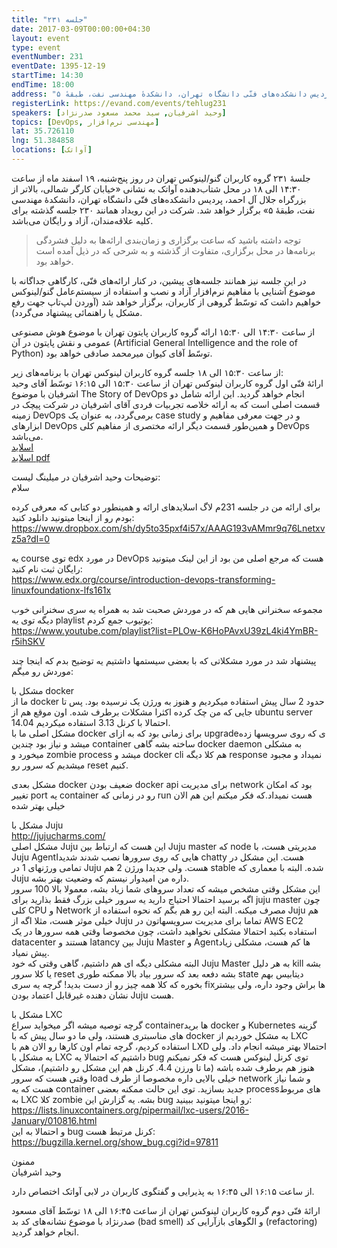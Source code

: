 ```yaml
---
title: "جلسه ۲۳۱"
date: 2017-03-09T00:00:00+04:30
layout: event
type: event
eventNumber: 231
eventDate: 1395-12-19
startTime: 14:30
endTime: 18:00
address: "خیابان کارگر شمالی، بالاتر از بزرگراه جلال آل‌احمد، پردیس دانشکده‌های فنّی دانشگاه تهران، دانشکدهٔ مهندسی نفت، طبقهٔ ۵"
registerLink: https://evand.com/events/tehlug231
speakers: [وحید اشرفیان, سید محمد مسعود صدرنژاد]
topics: [DevOps, مهندسی نرم‌افزار]
lat: 35.726110
lng: 51.384858
locations: [آواتک]
---
```

جلسهٔ ۲۳۱ گروه کاربران گنو/لینوکس تهران در روز پنج‌شنبه، ۱۹ اسفند ماه از ساعت ۱۴:۳۰ الی ۱۸ در محل شتاب‌دهنده آواتک به نشانی «خیابان کارگر شمالی، بالاتر از بزرگراه جلال آل احمد، پردیس دانشکده‌های فنّی دانشگاه تهران، دانشکدهٔ مهندسی نفت، طبقهٔ ۵» برگزار خواهد شد. شرکت در این رویداد همانند ۲۳۰ جلسه گذشته برای کلیه علاقه‌مندان، آزاد و رایگان می‌باشد.

> توجه داشته باشید که ساعت برگزاری و زمان‌بندی ارائه‌ها به دلیل فشردگی برنامه‌ها در محل برگزاری، متفاوت از گذشته و به شرحی که در ذیل آمده است خواهد بود.

در این جلسه نیز همانند جلسه‌‌های پیشین، در کنار ارائه‌های فنّی، کارگاهی جداگانه با موضوع آشنایی با مفاهیم نرم‌افزار آزاد و نصب و استفاده از سیستم‌عامل گنو/لینوکس خواهیم داشت که توسّط گروهی از کاربران، برگزار خواهد شد (آوردن لپ‌تاپ جهت رفع مشکل یا راهنمائی پیشنهاد می‌گردد).

از ساعت ۱۴:۳۰ الی ۱۵:۳۰ ارائه گروه کاربران پایتون تهران با موضوع هوش مصنوعی عمومی و نقش پایتون در آن (Artificial General Intelligence and the role of Python) توسّط آقای کیوان میرمحمد صادقی خواهد بود.

از ساعت ۱۵:۳۰ الی ۱۸ جلسه گروه کاربران لینوکس تهران با برنامه‌های زیر:  
ارائهٔ فنّی اول گروه کاربران لینوکس تهران از ساعت ۱۵:۳۰ الی ۱۶:۱۵ توسّط آقای وحید اشرفیان با موضوع The Story of DevOps انجام خواهد گردید. این ارائه شامل دو قسمت اصلی است که به ارائه خلاصه تجربیات فردی آقای اشرفیان در شرکت پیچک در زمینه DevOps برمی‌گردد، به عنوان یک case study و در جهت معرفی مفاهیم و ابزارهای DevOps و همین‌طور قسمت دیگر ارائه مختصری از مفاهیم کلی DevOps می‌باشد.  
[اسلاید](/events/presentations/231/the_story_of_devops.pptx)  
[اسلاید pdf](/events/presentations/231/the_story_of_devops.pdf)

توضیحات وحید اشرفیان در میلینگ لیست:  
سلام

برای ارائه من در جلسه 231م لاگ اسلایدهای ارائه و همینطور دو کتابی که معرفی کرده بودم رو از اینجا میتونید دانلود کنید:  
https://www.dropbox.com/sh/dy5to35pxf4i57x/AAAG193vAMmr9q76Lnetxvz5a?dl=0

یه course  توی edx در مورد DevOps هست که مرجع اصلی من بود از این لینک میتونید رایگان ثبت نام کنید:  
https://www.edx.org/course/introduction-devops-transforming-linuxfoundationx-lfs161x

مجموعه سخنرانی هایی هم که در موردش صحبت شد به همراه یه سری سخنرانی خوب دیگه توی یه playlist یوتیوب جمع کردم:  
https://www.youtube.com/playlist?list=PLOw-K6HoPAvxU39zL4ki4YmBR-r5ihSKV

پیشنهاد شد در مورد مشکلاتی که با بعضی سیستمها داشتیم یه توضیح بدم که اینجا چند موردش رو میگم:

مشکل با docker  
ما از docker حدود 2 سال پیش استفاده میکردیم و هنوز به ورژن یک نرسیده بود. پس تا جایی که من چک کرده اکثرا مشکلات برطرف شده. اون موقع هم از ubuntu server 14.04 احتمالا با کرنل 3.13 استفاده میکردیم.  
مشکل اصلی ما با docker برای زمانی بود که به ازای upgradeی که روی سرویسها زده میشد و نیاز بود چندین container ساخته بشه گاهی docker daemon به مشکلی میخورد و zombie process میشد و docker cli هم کلا دیگه response نمیداد و مجبود میشدیم که سرور رو reset کنیم.

مشکل بعدی docker ضعیف بودن docker api برای مدیریت network بود که امکان تغییر port یه container رو در زمانی که run هست نمیداد.که فکر میکنم این هم الان خیلی بهتر شده

مشکل با Juju  
http://jujucharms.com/  
مشکل اصلی Juju این هست که ارتباط بین Juju master که node مدیریتی هست، با Juju Agentهایی که روی سرورها نصب شدند شدیدا chatty هست. این مشکل در تمامی ورژنهای 1 در Juju هست. ولی جدیدا ورژن 2 هم stable شده. البته با معماری که Juju داره من امیدوار نیستم که وضعیت بهتر بشه.  
این مشکل وقتی مشخص میشه که تعداد سروهای شما زیاد بشه، معمولا بالا 100 سرور اگه برسید احتمالا احتیاج دارید یه سرور خیلی بزرگ فقط بذارید برای juju master چون کلی CPU و Network مصرف میکنه. البته این رو هم بگم که نحوه استفاده از Juju هم خیلی موثر هست، مثلا اگه از Juju تماما برای مدیریت سرویسهاتون در AWS EC2 استفاده بکنید احتمالا مشکلی نخواهید داشت، چون مخصوصا وقتی همه سرورها در یک datacenter هستند و latancy بین Juju Master و Agentها کم هست، مشکلی زیاد پیش نمیاد.  
البته مشکلی دیگه ای هم داشتیم، گاهی وقتی که خود Juju Master به هر دلیل kill بشه یا کلا سرور reset بشه دفعه بعد که سرور بیاد بالا ممکنه طوری state دیتابیس بهم بخوره که کلا همه چیز رو از دست بدید! گرچه یه سری fixها براش وجود داره، ولی بیشتر نشان دهنده غیرقابل اعتماد بودن Juju هست.

مشکل با LXC  
گرچه توصیه میشه اگر میخواید سراع containerها برید docker و Kubernetes گزینه های مناسبتری هستند، ولی ما دو سال پیش که با docker به مشکل خوردیم از LXC استفاده کردیم، گرچه تمام اون کارها رو الان هم با LXD احتمالا بهتر میشه انجام داد. ولی یه مشکل با LXC داشتیم که احتمالا یه bug  توی کرنل لینوکس هست که فکر نمیکنم هنوز هم برطرف شده باشه (ما تا ورزن 4.4. کرنل هم این مشکل رو داشتیم)، مشکل وقتی هست که سرور load خیلی بالایی داره مخصوصا از طرف network و شما نیاز هست که یه container جدید بسازید. توی این حالت ممکنه بعضی processهای مربوط به LXC کلا zombie بشه. یه گزارش این bug رو اینجا میتونید ببینید:  
https://lists.linuxcontainers.org/pipermail/lxc-users/2016-January/010816.html  
و احتمالا به این bug کرنل مرتبط هست:  
https://bugzilla.kernel.org/show_bug.cgi?id=97811

ممنون  
وحید اشرفیان



از ساعت ۱۶:۱۵ الی ۱۶:۴۵ به پذیرایی و گفتگوی کاربران در لابی آواتک اختصاص دارد.

ارائهٔ فنّی دوم گروه کاربران لینوکس تهران از ساعت ۱۶:۴۵ الی ۱۸ توسّط آقای مسعود صدرنژاد با موضوع نشانه‌های کد بد (bad smell) و الگوهای بازآرایی کد (refactoring) انجام خواهد گردید.